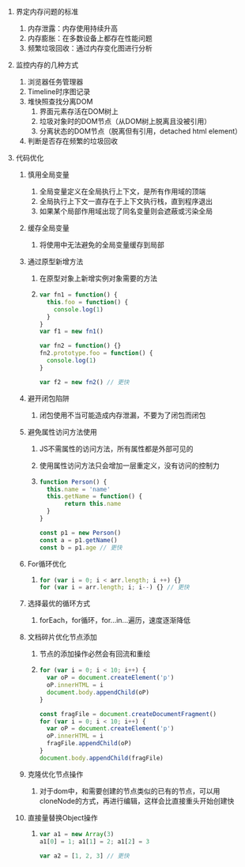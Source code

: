 1. 界定内存问题的标准

   1. 内存泄露：内存使用持续升高
   2. 内存膨胀：在多数设备上都存在性能问题
   3. 频繁垃圾回收：通过内存变化图进行分析

2. 监控内存的几种方式

   1. 浏览器任务管理器
   2. Timeline时序图记录
   3. 堆快照查找分离DOM
      1. 界面元素存活在DOM树上
      2. 垃圾对象时的DOM节点（从DOM树上脱离且没被引用）
      3. 分离状态的DOM节点（脱离但有引用，detached html element）
   4. 判断是否存在频繁的垃圾回收

3. 代码优化

   1. 慎用全局变量

      1. 全局变量定义在全局执行上下文，是所有作用域的顶端
      2. 全局执行上下文一直存在于上下文执行栈，直到程序退出
      3. 如果某个局部作用域出现了同名变量则会遮蔽或污染全局

   2. 缓存全局变量

      1. 将使用中无法避免的全局变量缓存到局部

   3. 通过原型新增方法

      1. 在原型对象上新增实例对象需要的方法

      2. ````js
         var fn1 = function() {
           this.foo = function() {
             console.log(1)
           }
         }
         var f1 = new fn1()
         
         var fn2 = function() {}
         fn2.prototype.foo = function() {
           console.log(1)
         }
         
         var f2 = new fn2() // 更快
         ````

   4. 避开闭包陷阱

      1. 闭包使用不当可能造成内存泄漏，不要为了闭包而闭包

   5. 避免属性访问方法使用

      1. JS不需属性的访问方法，所有属性都是外部可见的

      2. 使用属性访问方法只会增加一层重定义，没有访问的控制力

      3. ````js
         function Person() {
           this.name = 'name'
           this.getName = function() {
         		return this.name
           }
         }
         
         const p1 = new Person()
         const a = p1.getName()
         const b = p1.age // 更快
         ````

   6. For循环优化

      1. ````js
         for (var i = 0; i < arr.length; i ++) {}
         for (var i = arr.length; i; i--) {} // 更快
         ````

   7. 选择最优的循环方式

      1. forEach，for循环，for...in...遍历，速度逐渐降低

   8. 文档碎片优化节点添加

      1. 节点的添加操作必然会有回流和重绘

      2. ````js
         for (var i = 0; i < 10; i++) {
           var oP = document.createElement('p')
           oP.innerHTML = i
           document.body.appendChild(oP)
         }
         
         const fragFile = document.createDocumentFragment()
         for (var i = 0; i < 10; i++) {
           var oP = document.createElement('p')
           oP.innerHTML = i
           fragFile.appendChild(oP)
         }
         document.body.appendChild(fragFile)
         ````

   9. 克隆优化节点操作

      1. 对于dom中，和需要创建的节点类似的已有的节点，可以用cloneNode的方式，再进行编辑，这样会比直接重头开始创建快

   10. 直接量替换Object操作

       1. ```js
          var a1 = new Array(3)
          a1[0] = 1; a1[1] = 2; a1[2] = 3
          
          var a2 = [1, 2, 3] // 更快
          ```

 